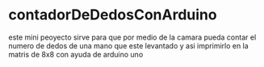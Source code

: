 # contadorDeDedosConArduino
este mini peoyecto sirve para que por medio de la camara pueda contar el numero de dedos de una mano que este levantado y asi imprimirlo en la matris de 8x8 con ayuda de arduino uno
